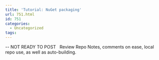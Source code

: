 ```yaml
---
title: 'Tutorial: NuGet packaging'
url: 751.html
id: 751
categories:
  - Uncategorized
tags:
---
```


\-\- NOT READY TO POST   Review Repo Notes, comments on ease, local repo use, as well as auto-building.